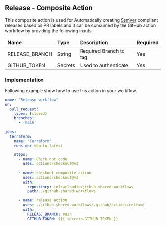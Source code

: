## Release - Composite Action

This composite action is used for Automatically creating [SemVer](https://semver.org/) compliant releases based on
PR labels and it can be consumed by the GitHub action workflow by providing the following inputs.

| Name | Type | Description | Required |
|:----|:-----|:------| :------ |
| RELEASE_BRANCH | String | Required Branch to tag | Yes |
| GITHUB_TOKEN | Secrets | Used to authenticate | Yes |

### Implementation

Following example show how to use this action in your workflow.

```yaml
name: "Release workflow"
on:
  pull_request:
    types: [closed]
    branches:
      - 'main'
    
jobs:
  terraform:
    name: 'Terraform'
    runs-on: ubuntu-latest

    steps:
      - name: Check out code
        uses: actions/checkout@v3
        
      - name: checkout composite action
        uses: actions/checkout@v3
        with:
          repository: infracloudio/github-shared-workflows
          path: ./github-shared-workflows
                    
      - name: release action
        uses: ./github-shared-workflows/.github/actions/release
        with:
          RELEASE_BRANCH: main
          GITHUB_TOKEN: ${{ secrets.GITHUB_TOKEN }}

```
